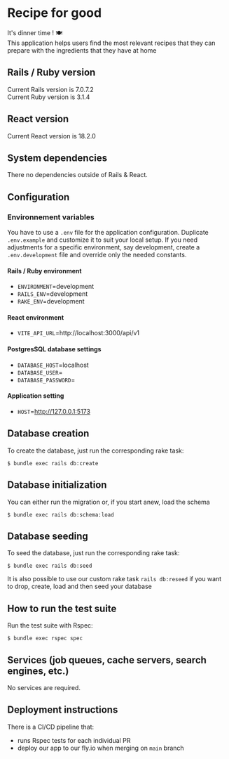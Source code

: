 # Recipe for good
It's dinner time ! 🍽️<br>
This application helps users find the most relevant recipes that they can prepare with the ingredients that they have at home

## Rails / Ruby version

Current Rails version is 7.0.7.2<br>
Current Ruby version is 3.1.4

## React version

Current React version is 18.2.0

## System dependencies

There no dependencies outside of Rails & React.

## Configuration

### Environnement variables

You have to use a `.env` file for the application configuration. Duplicate `.env.example` and customize it to suit your local setup. If you need adjustments for a specific environment, say development, create a `.env.development` file and override only the needed constants.

#### Rails / Ruby environment

 - `ENVIRONMENT`=development
 - `RAILS_ENV`=development
 - `RAKE_ENV`=development

#### React environment

 - `VITE_API_URL`=http://localhost:3000/api/v1

#### PostgresSQL database settings

 - `DATABASE_HOST`=localhost
 - `DATABASE_USER`=
 - `DATABASE_PASSWORD`=

#### Application setting
 - `HOST`=http://127.0.0.1:5173

## Database creation

To create the database, just run the corresponding rake task:

```
$ bundle exec rails db:create
```

## Database initialization

You can either run the migration or, if you start anew, load the schema

```
$ bundle exec rails db:schema:load
```

## Database seeding

To seed the database, just run the corresponding rake task:

```
$ bundle exec rails db:seed
```

It is also possible to use our custom rake task `rails db:reseed` if you want to drop, create, load and then seed your database

## How to run the test suite

Run the test suite with Rspec:

```
$ bundle exec rspec spec
```

## Services (job queues, cache servers, search engines, etc.)

No services are required.

## Deployment instructions

There is a CI/CD pipeline that:
- runs Rspec tests for each individual PR
- deploy our app to our fly.io when merging on `main` branch

